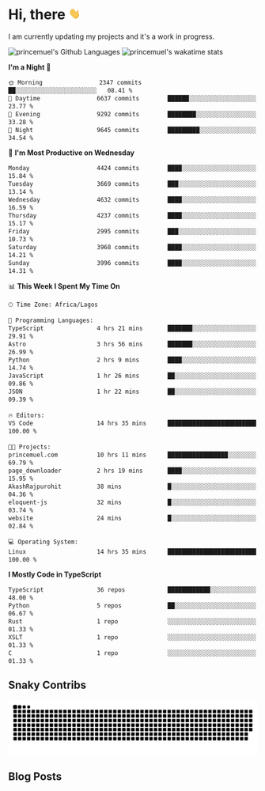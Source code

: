 # Hi, there <img src='/assets/wave.gif' alt='Just saying hello' width='24' height='24' />

<!--
**princemuel/princemuel** is a ✨ _special_ ✨ repository because its `README.md` (this file) appears on your GitHub profile.

Here are some ideas to get you started:

- 🔭 I’m currently working on ...
- 🌱 I’m currently learning ...
- 👯 I’m looking to collaborate on ...
- 🤔 I’m looking for help with ...
- 💬 Ask me about ...
- 📫 How to reach me: ...
- 😄 Pronouns: ...
- ⚡ Fun fact: ...
-->

I am currently updating my projects and it's a work in progress.

![princemuel's Github Languages](https://github-readme-stats.vercel.app/api/top-langs/?username=princemuel&text_color=586069&layout=compact&hide_border=true&title_color=0366d6&count_private=true&include_all_commits=true&theme=tokyonight&show_icons=true)
![princemuel's wakatime stats](https://github-readme-stats.vercel.app/api/wakatime?username=princemuel&text_color=586069&layout=compact&hide_border=true&title_color=0366d6&count_private=true&include_all_commits=true&theme=tokyonight&show_icons=true)

<!--START_SECTION:waka-->
**I'm a Night 🦉** 

```text
🌞 Morning                2347 commits        ██░░░░░░░░░░░░░░░░░░░░░░░   08.41 % 
🌆 Daytime                6637 commits        ██████░░░░░░░░░░░░░░░░░░░   23.77 % 
🌃 Evening                9292 commits        ████████░░░░░░░░░░░░░░░░░   33.28 % 
🌙 Night                  9645 commits        █████████░░░░░░░░░░░░░░░░   34.54 % 
```
📅 **I'm Most Productive on Wednesday** 

```text
Monday                   4424 commits        ████░░░░░░░░░░░░░░░░░░░░░   15.84 % 
Tuesday                  3669 commits        ███░░░░░░░░░░░░░░░░░░░░░░   13.14 % 
Wednesday                4632 commits        ████░░░░░░░░░░░░░░░░░░░░░   16.59 % 
Thursday                 4237 commits        ████░░░░░░░░░░░░░░░░░░░░░   15.17 % 
Friday                   2995 commits        ███░░░░░░░░░░░░░░░░░░░░░░   10.73 % 
Saturday                 3968 commits        ████░░░░░░░░░░░░░░░░░░░░░   14.21 % 
Sunday                   3996 commits        ████░░░░░░░░░░░░░░░░░░░░░   14.31 % 
```


📊 **This Week I Spent My Time On** 

```text
🕑︎ Time Zone: Africa/Lagos

💬 Programming Languages: 
TypeScript               4 hrs 21 mins       ███████░░░░░░░░░░░░░░░░░░   29.91 % 
Astro                    3 hrs 56 mins       ███████░░░░░░░░░░░░░░░░░░   26.99 % 
Python                   2 hrs 9 mins        ████░░░░░░░░░░░░░░░░░░░░░   14.74 % 
JavaScript               1 hr 26 mins        ██░░░░░░░░░░░░░░░░░░░░░░░   09.86 % 
JSON                     1 hr 22 mins        ██░░░░░░░░░░░░░░░░░░░░░░░   09.39 % 

🔥 Editors: 
VS Code                  14 hrs 35 mins      █████████████████████████   100.00 % 

🐱‍💻 Projects: 
princemuel.com           10 hrs 11 mins      █████████████████░░░░░░░░   69.79 % 
page_downloader          2 hrs 19 mins       ████░░░░░░░░░░░░░░░░░░░░░   15.95 % 
AkashRajpurohit          38 mins             █░░░░░░░░░░░░░░░░░░░░░░░░   04.36 % 
eloquent-js              32 mins             █░░░░░░░░░░░░░░░░░░░░░░░░   03.74 % 
website                  24 mins             █░░░░░░░░░░░░░░░░░░░░░░░░   02.84 % 

💻 Operating System: 
Linux                    14 hrs 35 mins      █████████████████████████   100.00 % 
```

**I Mostly Code in TypeScript** 

```text
TypeScript               36 repos            ████████████░░░░░░░░░░░░░   48.00 % 
Python                   5 repos             ██░░░░░░░░░░░░░░░░░░░░░░░   06.67 % 
Rust                     1 repo              ░░░░░░░░░░░░░░░░░░░░░░░░░   01.33 % 
XSLT                     1 repo              ░░░░░░░░░░░░░░░░░░░░░░░░░   01.33 % 
C                        1 repo              ░░░░░░░░░░░░░░░░░░░░░░░░░   01.33 % 
```




<!--END_SECTION:waka-->

## Snaky Contribs

<img src='/assets/github-snake-dark.svg' alt='Snaky Contributions' />

## Blog Posts

<!-- BLOG-POST-LIST:START -->
<!-- BLOG-POST-LIST:END -->
